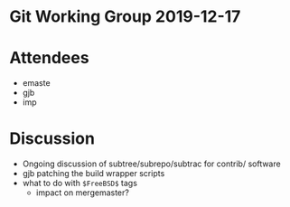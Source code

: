 # Git Working Group 2019-12-17

# Attendees
- emaste
- gjb
- imp

# Discussion
- Ongoing discussion of subtree/subrepo/subtrac for contrib/ software
- gjb patching the build wrapper scripts
- what to do with `$FreeBSD$` tags
  - impact on mergemaster?
